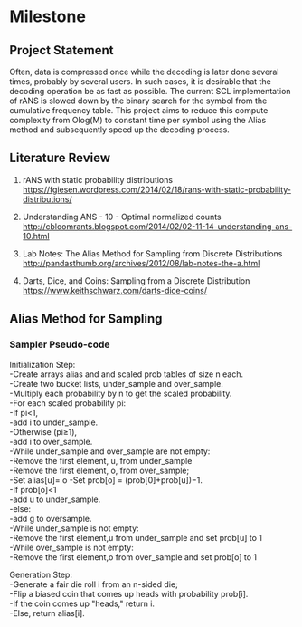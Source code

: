 # Milestone 


## Project Statement

Often, data is compressed once while the decoding is later done several times, probably by several users. 
In such cases, it is desirable that the decoding operation be as fast as possible. 
The current SCL implementation of rANS is slowed down by the binary search for the symbol from the cumulative frequency table. 
This project aims to reduce this compute complexity from Olog(M) to constant time per symbol using the Alias method and subsequently speed up the decoding process. 

## Literature Review
1. rANS with static probability distributions
 https://fgiesen.wordpress.com/2014/02/18/rans-with-static-probability-distributions/
 
 
 
 
2. Understanding ANS - 10 - Optimal normalized counts 
 http://cbloomrants.blogspot.com/2014/02/02-11-14-understanding-ans-10.html
 
 
 
 
3. Lab Notes: The Alias Method for Sampling from Discrete Distributions 
   http://pandasthumb.org/archives/2012/08/lab-notes-the-a.html



4. Darts, Dice, and Coins: Sampling from a Discrete Distribution
   https://www.keithschwarz.com/darts-dice-coins/


## Alias Method for Sampling





### Sampler Pseudo-code

Initialization Step:<br />
 -Create arrays alias and and scaled prob tables of size n each.<br />
 -Create two bucket lists, under_sample and over_sample.<br />
  -Multiply each probability by n to get the scaled probability.<br />
  -For each scaled probability pi:<br />
      -If pi<1,<br />
        -add i to under_sample.<br />
      -Otherwise (pi≥1),<br />
         -add i to over_sample.<br />
  -While under_sample and over_sample are not empty:<br />
      -Remove the first element, u, from under_sample<br />
      -Remove the first element, o, from over_sample; <br />
      -Set alias[u]= o
      -Set prob[o] = (prob[0]+prob[u])−1. <br />
      -If prob[o]<1<br />
        -add u to under_sample.<br />
      -else:<br />
        -add g to oversample.<br />
  -While under_sample is not empty:<br />
      -Remove the first element,u from under_sample and set prob[u] to 1<br />
  -While over_sample is not empty: <br />
      -Remove the first element,o from over_sample and set prob[o] to 1<br />
 
Generation Step:<br />
  -Generate a fair die roll i from an n-sided die; <br />
  -Flip a biased coin that comes up heads with probability prob[i].<br />
  -If the coin comes up "heads," return i.<br />
  -Else, return alias[i].<br />

